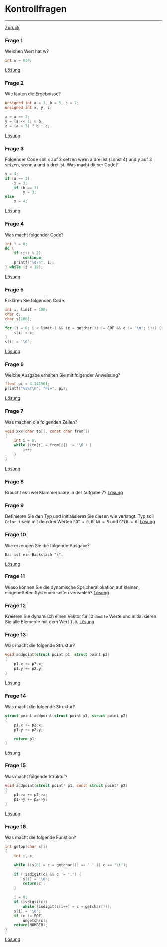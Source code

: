 # Kontrollfragen
---
[Zurück](../README.md)

### Frage 1
Welchen Wert hat w?
```c
int w = 034;
```
[Lösung](01-quiz.md)

### Frage 2
Wie lauten die Ergebnisse?
```c
unsigned int a = 3, b = 5, c = 7;
unsigned int x, y, z;

x = a == 3;
y = (a << 1) & b;
z = (a > 3) ? b : c;
```
[Lösung](02-quiz.md)

### Frage 3
Folgender Code soll x auf 3 setzen wenn a drei ist (sonst 4) und y auf 3
setzen, wenn a und b drei ist. Was macht dieser Code?
```c
y = 4;
if (a == 3)
	x = 3;
	if (b == 3)
		y = 3;
else
	x = 4;
```
[Lösung](03-quiz.md)

### Frage 4
Was macht folgender Code?
```c
int i = 0;
do {
	if (i++ % 2)
		continue;
	printf("%d\n", i);	
} while (i < 10);
```
[Lösung](04-quiz.md)

### Frage 5
Erklären Sie folgenden Code.
```c
int i, limit = 100;
char c;
char s[100];

for (i = 0; i < limit-1 && (c = getchar()) != EOF && c != '\n'; i++) {
	s[i] = c;
}
s[i] = '\0';
```
[Lösung](05-quiz.md)

### Frage 6
Welche Ausgabe erhalten Sie mit folgender Anweisung?
```c
float pi = 4.14156f;
printf("%s%f\n", "Pi=", pi);
```
[Lösung](06-quiz.md)

### Frage 7
Was machen die folgenden Zeilen?
```c
void xxx(char to[], const char from[])
{
	int i = 0;
	while ((to[i] = from[i]) != '\0') {
		i++;
	}
}
```
[Lösung](07-quiz.md)

### Frage 8
Braucht es zwei Klammerpaare in der Aufgabe 7?
[Lösung](08-quiz.md)

### Frage 9
Definieren Sie den Typ und initialisieren Sie diesen wie verlangt.
Typ soll `Color_t` sein mit den drei Werten `ROT = 0`, `BLAU = 5` und
`GELB = 6`.
[Lösung](09-quiz.md)

### Frage 10
Wie erzeugen Sie die folgende Ausgabe?
```
Das ist ein Backslash "\".
```
[Lösung](10-quiz.md)

### Frage 11
Wieso können Sie die dynamische Speicherallokation auf kleinen,
eingebetteten Systemen selten verweden?
[Lösung](11-quiz.md)

### Frage 12
Kreieren Sie dynamisch einen Vektor für 10 `double` Werte und
initialisieren Sie alle Elemente mit dem Wert `1.0`.
[Lösung](12-quiz.md)

### Frage 13
Was macht die folgende Struktur?
```c
void addpoint(struct point p1, struct point p2)
{
	p1.x += p2.x;
	p1.y += p2.y;
}
```
[Lösung](13-quiz.md)

### Frage 14
Was macht die folgende Struktur?
```c
struct point addpoint(struct point p1, struct point p2)
{
	p1.x += p2.x;
	p1.y += p2.y;

	return p1;
}
```
[Lösung](14-quiz.md)

### Frage 15
Was macht folgende Struktur?
```c
void addpoint(struct point* p1, const struct point* p2)
{
	p1->x += p2->x;
	p1->y += p2->y;
}
```
[Lösung](15-quiz.md)

### Frage 16
Was macht die folgende Funktion?
```c
int getop(char s[])
{
	int i, c;

	while ((s[0] = c = getchar()) == ' ' || c == '\t');
	
	if (!isdigit(c) && c != '.') {
		s[1] = '\0';
		return(c);
	}

	i = 0;
	if (isdigit(c))
		while (isdigit(s[i++] = c = getchar()));
	s[i] = '\0';
	if (c != EOF)
		ungetch(c);
	return(NUMBER);
}
```
[Lösung](16-quiz.md)
